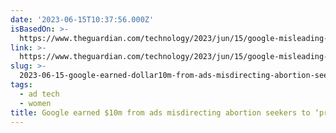```yaml
---
date: '2023-06-15T10:37:56.000Z'
isBasedOn: >-
  https://www.theguardian.com/technology/2023/jun/15/google-misleading-abortion-ads-pregnancy-crisis-centers
link: >-
  https://www.theguardian.com/technology/2023/jun/15/google-misleading-abortion-ads-pregnancy-crisis-centers
slug: >-
  2023-06-15-google-earned-dollar10m-from-ads-misdirecting-abortion-seekers-to-pregnancy-cri
tags:
  - ad tech
  - women
title: Google earned $10m from ads misdirecting abortion seekers to ‘pregnancy cri
---
```


